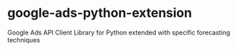 # google-ads-python-extension
Google Ads API Client Library for Python extended with specific forecasting techniques
